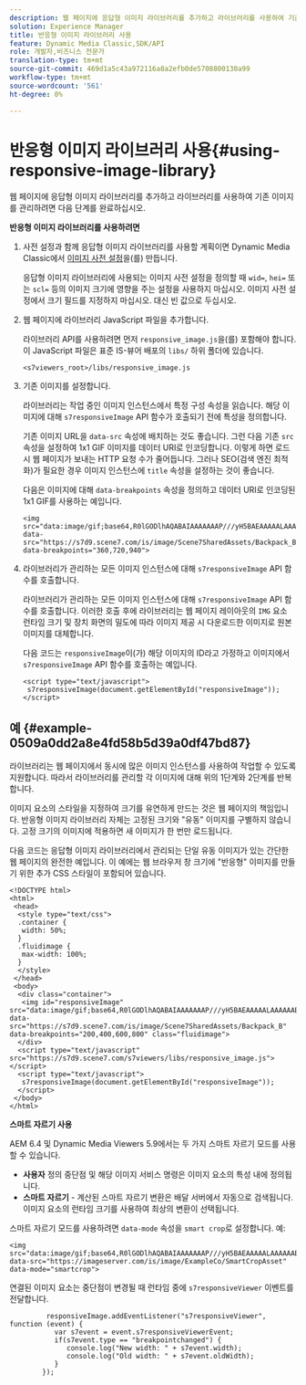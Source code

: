 ```yaml
---
description: 웹 페이지에 응답형 이미지 라이브러리를 추가하고 라이브러리를 사용하여 기존 이미지를 관리하려면 다음 단계를 완료하십시오.
solution: Experience Manager
title: 반응형 이미지 라이브러리 사용
feature: Dynamic Media Classic,SDK/API
role: 개발자,비즈니스 전문가
translation-type: tm+mt
source-git-commit: 469d1a5c43a972116a8a2efb0de5708800130a99
workflow-type: tm+mt
source-wordcount: '561'
ht-degree: 0%

---
```



# 반응형 이미지 라이브러리 사용{#using-responsive-image-library}

웹 페이지에 응답형 이미지 라이브러리를 추가하고 라이브러리를 사용하여 기존 이미지를 관리하려면 다음 단계를 완료하십시오.

**반응형 이미지 라이브러리를 사용하려면**

1. 사전 설정과 함께 응답형 이미지 라이브러리를 사용할 계획이면 Dynamic Media Classic에서 [이미지 사전 설정](https://experienceleague.adobe.com/docs/dynamic-media-classic/using/image-sizing/setting-image-presets.html#image-sizing)을(를) 만듭니다.

   응답형 이미지 라이브러리에 사용되는 이미지 사전 설정을 정의할 때 `wid=`, `hei=` 또는 `scl=` 등의 이미지 크기에 영향을 주는 설정을 사용하지 마십시오. 이미지 사전 설정에서 크기 필드를 지정하지 마십시오. 대신 빈 값으로 두십시오.
1. 웹 페이지에 라이브러리 JavaScript 파일을 추가합니다.

   라이브러리 API를 사용하려면 먼저 `responsive_image.js`을(를) 포함해야 합니다. 이 JavaScript 파일은 표준 IS-뷰어 배포의 `libs/` 하위 폴더에 있습니다.

   `<s7viewers_root>/libs/responsive_image.js`
1. 기존 이미지를 설정합니다.

   라이브러리는 작업 중인 이미지 인스턴스에서 특정 구성 속성을 읽습니다. 해당 이미지에 대해 `s7responsiveImage` API 함수가 호출되기 전에 특성을 정의합니다.

   기존 이미지 URL을 `data-src` 속성에 배치하는 것도 좋습니다. 그런 다음 기존 `src` 속성을 설정하여 1x1 GIF 이미지를 데이터 URI로 인코딩합니다. 이렇게 하면 로드 시 웹 페이지가 보내는 HTTP 요청 수가 줄어듭니다. 그러나 SEO(검색 엔진 최적화)가 필요한 경우 이미지 인스턴스에 `title` 속성을 설정하는 것이 좋습니다.

   다음은 이미지에 대해 `data-breakpoints` 속성을 정의하고 데이터 URI로 인코딩된 1x1 GIF를 사용하는 예입니다.

   ```
   <img src="data:image/gif;base64,R0lGODlhAQABAIAAAAAAAP///yH5BAEAAAAALAAAAAABAAEAAAIBRAA7" data-src="https://s7d9.scene7.com/is/image/Scene7SharedAssets/Backpack_B" data-breakpoints="360,720,940">
   ```

1. 라이브러리가 관리하는 모든 이미지 인스턴스에 대해 `s7responsiveImage` API 함수를 호출합니다.

   라이브러리가 관리하는 모든 이미지 인스턴스에 대해 `s7responsiveImage` API 함수를 호출합니다. 이러한 호출 후에 라이브러리는 웹 페이지 레이아웃의 `IMG` 요소 런타임 크기 및 장치 화면의 밀도에 따라 이미지 제공 시 다운로드한 이미지로 원본 이미지를 대체합니다.

   다음 코드는 `responsiveImage`이(가) 해당 이미지의 ID라고 가정하고 이미지에서 `s7responsiveImage` API 함수를 호출하는 예입니다.

   ```
   <script type="text/javascript"> 
    s7responsiveImage(document.getElementById("responsiveImage")); 
   </script>
   ```

## 예 {#example-0509a0dd2a8e4fd58b5d39a0df47bd87}

라이브러리는 웹 페이지에서 동시에 많은 이미지 인스턴스를 사용하여 작업할 수 있도록 지원합니다. 따라서 라이브러리를 관리할 각 이미지에 대해 위의 1단계와 2단계를 반복합니다.

이미지 요소의 스타일을 지정하여 크기를 유연하게 만드는 것은 웹 페이지의 책임입니다. 반응형 이미지 라이브러리 자체는 고정된 크기와 &quot;유동&quot; 이미지를 구별하지 않습니다. 고정 크기의 이미지에 적용하면 새 이미지가 한 번만 로드됩니다.

다음 코드는 응답형 이미지 라이브러리에서 관리되는 단일 유동 이미지가 있는 간단한 웹 페이지의 완전한 예입니다. 이 예에는 웹 브라우저 창 크기에 &quot;반응형&quot; 이미지를 만들기 위한 추가 CSS 스타일이 포함되어 있습니다.

```
<!DOCTYPE html> 
<html> 
 <head> 
  <style type="text/css"> 
  .container { 
   width: 50%; 
  } 
  .fluidimage { 
   max-width: 100%; 
  } 
  </style> 
 </head> 
 <body> 
  <div class="container"> 
   <img id="responsiveImage" src="data:image/gif;base64,R0lGODlhAQABAIAAAAAAAP///yH5BAEAAAAALAAAAAABAAEAAAIBRAA7" data-src="https://s7d9.scene7.com/is/image/Scene7SharedAssets/Backpack_B" data-breakpoints="200,400,600,800" class="fluidimage"> 
  </div> 
  <script type="text/javascript" src="https://s7d9.scene7.com/s7viewers/libs/responsive_image.js"></script> 
  <script type="text/javascript"> 
   s7responsiveImage(document.getElementById("responsiveImage")); 
  </script> 
 </body> 
</html>
```

**스마트 자르기 사용**

AEM 6.4 및 Dynamic Media Viewers 5.9에서는 두 가지 스마트 자르기 모드를 사용할 수 있습니다.

* **사용자**  정의 중단점 및 해당 이미지 서비스 명령은 이미지 요소의 특성 내에 정의됩니다.
* **스마트 자르기**  - 계산된 스마트 자르기 변환은 배달 서버에서 자동으로 검색됩니다. 이미지 요소의 런타임 크기를 사용하여 최상의 변환이 선택됩니다.

스마트 자르기 모드를 사용하려면 `data-mode` 속성을 `smart crop`로 설정합니다. 예:

```
<img 
src="data:image/gif;base64,R0lGODlhAQABAIAAAAAAAP///yH5BAEAAAAALAAAAAABAAEAAAIBRAA7" 
data-src="https://imageserver.com/is/image/ExampleCo/SmartCropAsset" 
data-mode="smartcrop">
```

연결된 이미지 요소는 중단점이 변경될 때 런타임 중에 `s7responsiveViewer` 이벤트를 전달합니다.

```
         responsiveImage.addEventListener("s7responsiveViewer", function (event) { 
           var s7event = event.s7responsiveViewerEvent; 
           if(s7event.type == "breakpointchanged") { 
              console.log("New width: " + s7event.width); 
              console.log("Old width: " + s7event.oldWidth); 
           } 
        });
```
